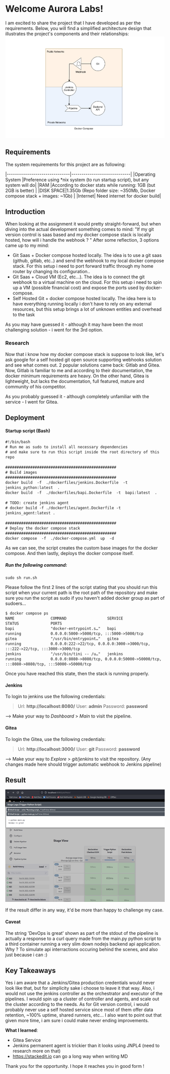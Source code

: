 # Welcome Aurora Labs!

I am excited to share the project that I have developed as per the requirements. Below, you will find a simplified architecture design that illustrates the project's components and their relationships:
![](documentation/aurora_labs.drawio.png?raw=true)

## Requirements
The system requirements for this project are as following:

|-------------------------------|-----------------------------|
|Operating System					      |Preference using *nix system (to run startup script), but any system will do|
|RAM       |According to docker stats while running: 1GB (but 2GB is better)           |
|DISK SPACE|1.35Gb (Repo folder size: ~350Mb, Docker compose stack + images: ~1Gb) |
|Internet| Need internet for docker build|



## Introduction
When looking at the assignment it would pretty straight-forward, but when diving into the actual development something comes to mind: "If my git version control is saas based and my docker compose stack is locally hosted, how will i handle the webhook ? "
After some reflection, 3 options came up to my mind:

-	Git Saas + Docker compose hosted locally.
	The idea is to use a git saas (github, gitlab, etc..) and send the webhook to my local docker compose stack.
	For this setup i need to port forward traffic through my home router by changing its configuration..
-	Git Saas + Cloud VM (Ec2, etc...).
	The idea is to connect the git webhook to a virtual machine on the cloud.
	For this setup i need to spin up a VM (possible financial cost) and expose the ports used by docker-compose.
-	Self Hosted Git + docker compose hosted locally.
	The idea here is to have everything running locally i don't have to rely on any external resources, but this setup brings a 	lot of unknown entities and overhead to the task


As you may have guessed it - although it may have been the most challenging solution - i went for the 3rd option. 

### Research
Now that i know how my docker compose stack is suppose to look like, let's ask google for a self hosted git open source
supporting webhooks solution and see what comes out.
2 popular solutions came back: Gitlab and Gitea.
Now, Gitlab is familiar to me and according to their documentation, the docker minimum requirements are heavy.
On the other hand, Gitea is lightweight, but lacks the documentation, full featured, mature and community of his competitor.

As you probably guessed it - although completely unfamiliar with the service - I went for Gitea.


##	Deployment

####	Startup script (Bash)

    #!/bin/bash
    # Run me as sudo to install all necessary dependencies
    # and make sure to run this script inside the root directory of this repo
      
    #################################################
    # Build images
    #################################################
    docker build  -f  ./dockerfiles/jenkins.Dockerfile  -t  jenkins_python:latest  .
    docker build  -f  ./dockerfiles/bapi.Dockerfile  -t  bapi:latest  .
    
    # TODO: create jenkins agent
    # docker build -f ./dockerfiles/agent.Dockerfile -t jenkins_agent:latest .
    
    #################################################
    # Deploy the docker compose stack
    #################################################
    docker compose  -f  ./docker-compose.yml  up  -d

As we can see, the script creates the custom base images for the docker compose.
And then lastly, deploys the docker compose itself.

##### Run the following command: 
    sudo sh run.sh

Please follow the first 2 lines of the script stating that you should run this script when your current path is the root path of the repository and make sure you run the script as sudo if you haven't added docker group as part of sudoers...
	    
    $ docker compose ps
    NAME                COMMAND                  SERVICE             STATUS              PORTS
    bapi                "docker-entrypoint.s…"   bapi                running             0.0.0.0:5000->5000/tcp, :::5000->5000/tcp
    gitea               "/usr/bin/entrypoint…"   gitea               running             0.0.0.0:222->22/tcp, 0.0.0.0:3000->3000/tcp, :::222->22/tcp, :::3000->3000/tcp
    jenkins             "/usr/bin/tini -- /u…"   jenkins             running             0.0.0.0:8080->8080/tcp, 0.0.0.0:50000->50000/tcp, :::8080->8080/tcp, :::50000->50000/tcp

Once you have reached this state, then the stack is running properly.

#### Jenkins
To login to jenkins use the following credentials:
> Url: **http://localhost:8080/**
> User: **admin**
> Password: **password**

--> Make your way to *Dashboard* > *Main*  to visit the pipeline.

#### Gitea
To login the Gitea, use the following credentials:
> Url: **http://localhost:3000/**
> User: **git**
> Password: **password**

--> Make your way to *Explore* > *git/jenkins* to visit the repository.
(Any changes made here should trigger automatic webhook to Jenkins pipeline) 


## Result
![](documentation/jenkins_job.png?raw=true)

If the result differ in any way, it'd be more than happy to challenge my case.

#### Caveat
The string 'DevOps is great' shown as part of the stdout of the pipeline is actually a response to a curl query made from the main.py python script to a third container running a very slim down nodejs backend api application.
Why ? To simulate api interractions occuring behind the scenes, and also just because i can :)


## Key Takeaways
Yes i am aware that a Jenkins/Gitea production credentials would never look like that, but for simplicity sake i choose to leave it that way.
Also, i would not use the jenkins controller as the orchestrator and executor of the pipelines.
I would spin up a cluster of controller and agents, and scale out the cluster according to the needs. 
As for Git version control, i would probably never use a self hosted service since most of them offer data retention, 
~100% uptime, shared runners, etc...
I also want to point out that given more time, i am sure i could make never ending improvements.


**What I learned**:

 - Gitea Service
 - Jenkins permanent agent is trickier than it looks using JNPL4 (need to research more on that)
 - https://stackedit.io can go a long way when writing MD



Thank you for the opportunity.
I hope it reaches you in good form !
